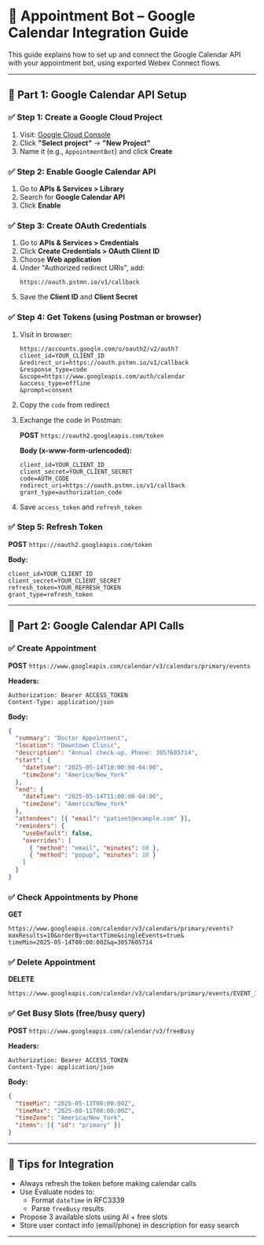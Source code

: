 # 📘 Appointment Bot – Google Calendar Integration Guide

This guide explains how to set up and connect the Google Calendar API with your appointment bot, using exported Webex Connect flows.

---

## 🔧 Part 1: Google Calendar API Setup

### ✅ Step 1: Create a Google Cloud Project

1. Visit: [Google Cloud Console](https://console.cloud.google.com/)
2. Click **"Select project"** → **"New Project"**
3. Name it (e.g., `AppointmentBot`) and click **Create**

### ✅ Step 2: Enable Google Calendar API

1. Go to **APIs & Services > Library**
2. Search for **Google Calendar API**
3. Click **Enable**

### ✅ Step 3: Create OAuth Credentials

1. Go to **APIs & Services > Credentials**
2. Click **Create Credentials > OAuth Client ID**
3. Choose **Web application**
4. Under "Authorized redirect URIs", add:
   ```
   https://oauth.pstmn.io/v1/callback
   ```
5. Save the **Client ID** and **Client Secret**

### ✅ Step 4: Get Tokens (using Postman or browser)

1. Visit in browser:
   ```
   https://accounts.google.com/o/oauth2/v2/auth?client_id=YOUR_CLIENT_ID
   &redirect_uri=https://oauth.pstmn.io/v1/callback
   &response_type=code
   &scope=https://www.googleapis.com/auth/calendar
   &access_type=offline
   &prompt=consent
   ```
2. Copy the `code` from redirect
3. Exchange the code in Postman:

   **POST** `https://oauth2.googleapis.com/token`

   **Body (x-www-form-urlencoded):**
   ```
   client_id=YOUR_CLIENT_ID
   client_secret=YOUR_CLIENT_SECRET
   code=AUTH_CODE
   redirect_uri=https://oauth.pstmn.io/v1/callback
   grant_type=authorization_code
   ```

4. Save `access_token` and `refresh_token`

### ✅ Step 5: Refresh Token

**POST** `https://oauth2.googleapis.com/token`

**Body:**
```
client_id=YOUR_CLIENT_ID
client_secret=YOUR_CLIENT_SECRET
refresh_token=YOUR_REFRESH_TOKEN
grant_type=refresh_token
```

---

## 🔁 Part 2: Google Calendar API Calls

### ✅ Create Appointment

**POST** `https://www.googleapis.com/calendar/v3/calendars/primary/events`

**Headers:**
```
Authorization: Bearer ACCESS_TOKEN
Content-Type: application/json
```

**Body:**
```json
{
  "summary": "Doctor Appointment",
  "location": "Downtown Clinic",
  "description": "Annual check-up. Phone: 3057605714",
  "start": {
    "dateTime": "2025-05-14T10:00:00-04:00",
    "timeZone": "America/New_York"
  },
  "end": {
    "dateTime": "2025-05-14T11:00:00-04:00",
    "timeZone": "America/New_York"
  },
  "attendees": [{ "email": "patient@example.com" }],
  "reminders": {
    "useDefault": false,
    "overrides": [
      { "method": "email", "minutes": 60 },
      { "method": "popup", "minutes": 10 }
    ]
  }
}
```

### ✅ Check Appointments by Phone

**GET**
```
https://www.googleapis.com/calendar/v3/calendars/primary/events?
maxResults=10&orderBy=startTime&singleEvents=true&
timeMin=2025-05-14T00:00:00Z&q=3057605714
```

### ✅ Delete Appointment

**DELETE**
```
https://www.googleapis.com/calendar/v3/calendars/primary/events/EVENT_ID
```

### ✅ Get Busy Slots (free/busy query)

**POST** `https://www.googleapis.com/calendar/v3/freeBusy`

**Headers:**
```
Authorization: Bearer ACCESS_TOKEN
Content-Type: application/json
```

**Body:**
```json
{
  "timeMin": "2025-05-13T00:00:00Z",
  "timeMax": "2025-08-11T00:00:00Z",
  "timeZone": "America/New_York",
  "items": [{ "id": "primary" }]
}
```

---

## 🧠 Tips for Integration

- Always refresh the token before making calendar calls
- Use Evaluate nodes to:
  - Format `dateTime` in RFC3339
  - Parse `freeBusy` results
- Propose 3 available slots using AI + free slots
- Store user contact info (email/phone) in description for easy search

---
